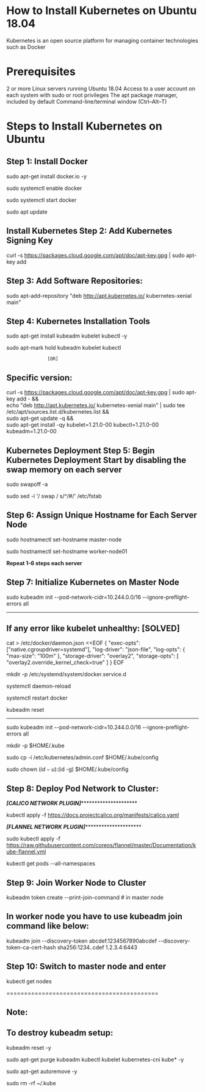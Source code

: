 How to Install Kubernetes on Ubuntu 18.04
=========================================

Kubernetes is an open source platform for managing container technologies such as Docker

Prerequisites
=============
2 or more Linux servers running Ubuntu 18.04
Access to a user account on each system with sudo or root privileges
The apt package manager, included by default
Command-line/terminal window (Ctrl–Alt–T)


Steps to Install Kubernetes on Ubuntu
=====================================
Step 1: Install Docker
----------------------
sudo apt-get install docker.io -y

sudo systemctl enable docker

sudo systemctl start docker

sudo apt update

Install Kubernetes
Step 2: Add Kubernetes Signing Key
--------------------------------------
curl -s https://packages.cloud.google.com/apt/doc/apt-key.gpg | sudo apt-key add


Step 3: Add Software Repositories:
----------------------------------
sudo apt-add-repository "deb http://apt.kubernetes.io/ kubernetes-xenial main"


Step 4: Kubernetes Installation Tools
---------------------------------------
sudo apt-get install kubeadm kubelet kubectl -y

sudo apt-mark hold kubeadm kubelet kubectl

                   [OR]

Specific version:
-----------------
curl -s https://packages.cloud.google.com/apt/doc/apt-key.gpg | sudo apt-key add - && \
  echo "deb http://apt.kubernetes.io/ kubernetes-xenial main" | sudo tee /etc/apt/sources.list.d/kubernetes.list && \
  sudo apt-get update -q && \
  sudo apt-get install -qy kubelet=1.21.0-00 kubectl=1.21.0-00 kubeadm=1.21.0-00



Kubernetes Deployment
Step 5: Begin Kubernetes Deployment
Start by disabling the swap memory on each server
---------------------------------------------------
sudo swapoff -a

sudo sed -i '/ swap / s/^/#/' /etc/fstab


Step 6: Assign Unique Hostname for Each Server Node 
----------------------------------------------------
sudo hostnamectl set-hostname master-node

sudo hostnamectl set-hostname worker-node01

********************Repeat 1-6 steps each server********************

Step 7: Initialize Kubernetes on Master Node
--------------------------------------------
sudo kubeadm init --pod-network-cidr=10.244.0.0/16 --ignore-preflight-errors all


---------------------------------------------------------------------------------------------------------
If any error like kubelet unhealthy:  [SOLVED]
----------------------------------------------
cat > /etc/docker/daemon.json <<EOF
{
  "exec-opts": ["native.cgroupdriver=systemd"],
  "log-driver": "json-file",
  "log-opts": {
    "max-size": "100m"
  },
  "storage-driver": "overlay2",
  "storage-opts": [
    "overlay2.override_kernel_check=true"
  ]
}
EOF

mkdir -p /etc/systemd/system/docker.service.d

systemctl daemon-reload

systemctl restart docker

kubeadm reset 

---------------------------------------------------------------------------------------------------------


sudo kubeadm init --pod-network-cidr=10.244.0.0/16 --ignore-preflight-errors all

mkdir -p $HOME/.kube

sudo cp -i /etc/kubernetes/admin.conf $HOME/.kube/config

sudo chown $(id -u):$(id -g) $HOME/.kube/config


Step 8: Deploy Pod Network to Cluster:
---------------------------------------
*******************[CALICO NETWORK PLUGIN]****************************************

kubectl apply -f https://docs.projectcalico.org/manifests/calico.yaml


*******************[FLANNEL NETWORK PLUGIN]****************************************

sudo kubectl apply -f https://raw.githubusercontent.com/coreos/flannel/master/Documentation/kube-flannel.yml


kubectl get pods --all-namespaces



Step 9: Join Worker Node to Cluster
------------------------------------

kubeadm token create --print-join-command      # in master node

In worker node you have to use kubeadm join command like below:
---------------------------------------------------------------

kubeadm join --discovery-token abcdef.1234567890abcdef --discovery-token-ca-cert-hash sha256:1234..cdef 1.2.3.4:6443


Step 10: Switch to master node and enter
----------------------------------------

kubectl get nodes




===========================================

Note:
-----
To destroy kubeadm setup:
-------------------------

kubeadm reset -y

sudo apt-get purge kubeadm kubectl kubelet kubernetes-cni kube* -y

sudo apt-get autoremove -y

sudo rm -rf ~/.kube
